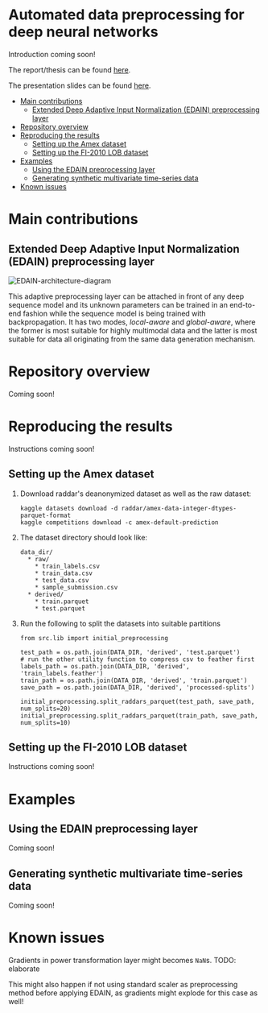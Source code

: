 # Automated data preprocessing for deep neural networks

Introduction coming soon!

The report/thesis can be found [here](reports/thesis/build/main.pdf).

The presentation slides can be found [here](https://docs.google.com/presentation/d/1PKnreB1iCtCqs6Rln6X7bzGtAqydiRM8wnKQSAgDoLc/edit?usp=sharing).

<!-- vim-markdown-toc GFM -->

* [Main contributions](#main-contributions)
  * [Extended Deep Adaptive Input Normalization (EDAIN) preprocessing layer](#extended-deep-adaptive-input-normalization-edain-preprocessing-layer)
* [Repository overview](#repository-overview)
* [Reproducing the results](#reproducing-the-results)
  * [Setting up the Amex dataset](#setting-up-the-amex-dataset)
  * [Setting up the FI-2010 LOB dataset](#setting-up-the-fi-2010-lob-dataset)
* [Examples](#examples)
  * [Using the EDAIN preprocessing layer](#using-the-edain-preprocessing-layer)
  * [Generating synthetic multivariate time-series data](#generating-synthetic-multivariate-time-series-data)
* [Known issues](#known-issues)

<!-- vim-markdown-toc -->

# Main contributions

## Extended Deep Adaptive Input Normalization (EDAIN) preprocessing layer

![EDAIN-architecture-diagram](https://github.com/marcusGH/automated-preprocessing-for-deep-neural-networks/assets/29378769/2646f250-6b96-4b77-8fa2-91a87f0e67c7)

This adaptive preprocessing layer can be attached in front of any deep sequence model
and its unknown parameters can be trained in an end-to-end fashion while the sequence
model is being trained with backpropagation. It has two modes, _local-aware_ and
_global-aware_, where the former is most suitable for highly multimodal data and the
latter is most suitable for data all originating from the same data generation mechanism.

# Repository overview

Coming soon!

# Reproducing the results

Instructions coming soon!

## Setting up the Amex dataset

1. Download raddar's deanonymized dataset as well as the raw dataset:

   ```
   kaggle datasets download -d raddar/amex-data-integer-dtypes-parquet-format 
   kaggle competitions download -c amex-default-prediction
   ```
2. The dataset directory should look like:
   
   ```
   data_dir/
     * raw/
       * train_labels.csv
       * train_data.csv
       * test_data.csv
       * sample_submission.csv
     * derived/
       * train.parquet
       * test.parquet
    ```

3. Run the following to split the datasets into suitable partitions
   
   ```python3
   from src.lib import initial_preprocessing
   
   test_path = os.path.join(DATA_DIR, 'derived', 'test.parquet')
   # run the other utility function to compress csv to feather first
   labels_path = os.path.join(DATA_DIR, 'derived', 'train_labels.feather')
   train_path = os.path.join(DATA_DIR, 'derived', 'train.parquet')
   save_path = os.path.join(DATA_DIR, 'derived', 'processed-splits')

   initial_preprocessing.split_raddars_parquet(test_path, save_path, num_splits=20)   
   initial_preprocessing.split_raddars_parquet(train_path, save_path, num_splits=10)   
   ```

## Setting up the FI-2010 LOB dataset

Instructions coming soon!

# Examples

## Using the EDAIN preprocessing layer

Coming soon!

## Generating synthetic multivariate time-series data

Coming soon!

# Known issues

Gradients in power transformation layer might becomes `NaN`s. TODO: elaborate

This might also happen if not using standard scaler as preprocessing method
before applying EDAIN, as gradients might explode for this case as well!
